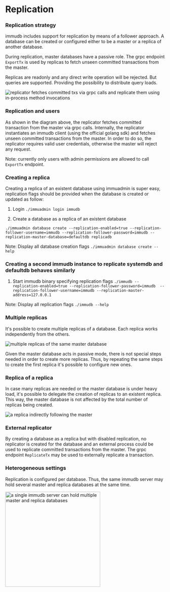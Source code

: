 
# Replication

<WrappedSection>

### Replication strategy

immudb includes support for replication by means of a follower approach. A database can be created or configured either to be a master or a replica of another database.

During replication, master databases have a passive role. The grpc endpoint `ExportTx` is used by replicas to fetch unseen committed transactions from the master.

Replicas are readonly and any direct write operation will be rejected. But queries are supported. Providing the possibility to distribute query loads.

<div class="wrapped-picture">

![replicator fetches committed txs via grpc calls and replicate them using in-process method invocations](/immudb/replication-comm.jpg)

</div>

### Replication and users

As shown in the diagram above, the replicator fetches committed transaction from the master via grpc calls. Internally, the replicator instantiates an immudb client (using the official golang sdk) and fetches unseen committed transactions from the master. In order to do so, the replicator requires valid user credentials, otherwise the master will reject any request.

Note: currently only users with admin permissions are allowed to call `ExportTx` endpoint.

### Creating a replica

Creating a replica of an existent database using immuadmin is super easy, replication flags should be provided when the database is created or updated as follow:

1. Login `./immuadmin login immudb`

3. Create a database as a replica of an existent database

`./immuadmin database create --replication-enabled=true --replication-follower-username=immudb --replication-follower-password=immudb --replication-master-database=defaultdb replicadb`

Note: Display all database creation flags `./immuadmin database create --help`

### Creating a second immudb instance to replicate systemdb and defaultdb behaves similarly

1. Start immudb binary specifying replication flags `./immudb --replication-enabled=true --replication-follower-password=immudb  --replication-follower-username=immudb --replication-master-address=127.0.0.1` 

Note: Display all replication flags `./immudb --help`

### Multiple replicas

It's possible to create multiple replicas of a database. Each replica works independently from the others.

<div class="wrapped-picture">

![multiple replicas of the same master database](/immudb/replication-multiple.jpg)

</div>

Given the master database acts in passive mode, there is not special steps needed in order to create more replicas. Thus, by repeating the same steps to create the first replica it's possible to configure new ones.

### Replica of a replica

In case many replicas are needed or the master database is under heavy load, it's possible to delegate the creation of replicas to an existent replica. This way, the master database is not affected by the total number of replicas being created.

<div class="wrapped-picture">

![a replica indirectly following the master](/immudb/replication-chain.jpg)

</div>

### External replicator

By creating a database as a replica but with disabled replication, no replicator is created for the database and an external process could be used to replicate committed transactions from the master. The grpc endpoint `ReplicateTx` may be used to externally replicate a transaction.

### Heterogeneous settings

Replication is configured per database. Thus, the same immudb server may hold several master and replica databases at the same time.

<div class="wrapped-picture">

<img src="/immudb/replication-server.jpg" width="300" alt="a single immudb server can hold multiple master and replica databases"/>

</div>

</WrappedSection>







